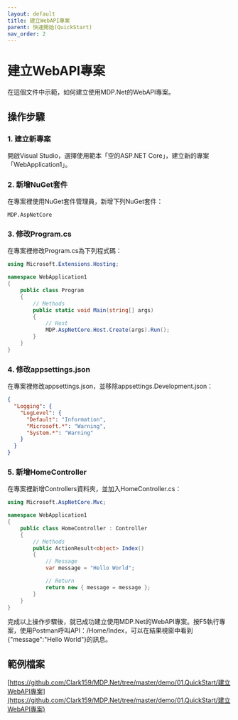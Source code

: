 ```yaml
---
layout: default
title: 建立WebAPI專案
parent: 快速開始(QuickStart)
nav_order: 2
---
```


# 建立WebAPI專案

在這個文件中示範，如何建立使用MDP.Net的WebAPI專案。

## 操作步驟

### 1. 建立新專案

開啟Visual Studio，選擇使用範本「空的ASP.NET Core」，建立新的專案「WebApplication1」。

### 2. 新增NuGet套件

在專案裡使用NuGet套件管理員，新增下列NuGet套件：

```
MDP.AspNetCore
```

### 3. 修改Program.cs

在專案裡修改Program.cs為下列程式碼：

```csharp
using Microsoft.Extensions.Hosting;

namespace WebApplication1
{
    public class Program
    {
        // Methods
        public static void Main(string[] args)
        {
            // Host
            MDP.AspNetCore.Host.Create(args).Run();
        }
    }
}
```

### 4. 修改appsettings.json

在專案裡修改appsettings.json，並移除appsettings.Development.json：

```json
{
  "Logging": {
    "LogLevel": {
      "Default": "Information",
      "Microsoft.*": "Warning",
      "System.*": "Warning"
    }
  }
}
```

### 5. 新增HomeController

在專案裡新增Controllers資料夾，並加入HomeController.cs：

```csharp
using Microsoft.AspNetCore.Mvc;

namespace WebApplication1
{
    public class HomeController : Controller
    {
        // Methods
        public ActionResult<object> Index()
        {
            // Message
            var message = "Hello World";

            // Return
            return new { message = message };
        }
    }
}
```

完成以上操作步驟後，就已成功建立使用MDP.Net的WebAPI專案。按F5執行專案，使用Postman呼叫API：/Home/Index，可以在結果視窗中看到{"message":"Hello World"}的訊息。

## 範例檔案

[https://github.com/Clark159/MDP.Net/tree/master/demo/01.QuickStart/建立WebAPI專案](https://github.com/Clark159/MDP.Net/tree/master/demo/01.QuickStart/建立WebAPI專案)
